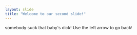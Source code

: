 ```yaml
---
layout: slide
title: "Welcome to our second slide!"
---
```

somebody suck that baby's dick!
Use the left arrow to go back!
